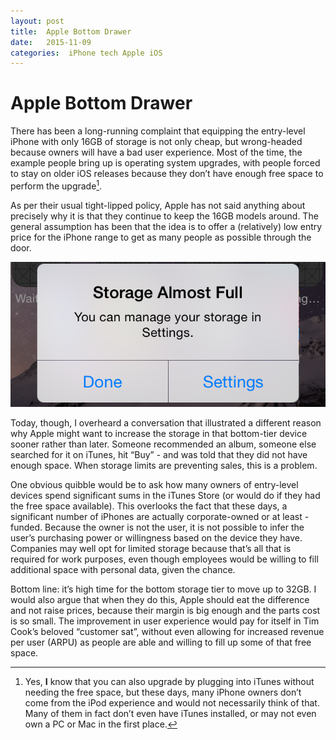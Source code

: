 ```yaml
---
layout: post
title:  Apple Bottom Drawer 
date:   2015-11-09 
categories:  iPhone tech Apple iOS 
---
```


# Apple Bottom Drawer


There has been a long-running complaint that equipping the entry-level iPhone with only 16GB of storage is not only cheap, but wrong-headed because owners will have a bad user experience. Most of the time, the example people bring up is operating system upgrades, with people forced to stay on older iOS releases because they don’t have enough free space to perform the upgrade[^1]. 

As per their usual tight-lipped policy, Apple has not said anything about precisely why it is that they continue to keep the 16GB models around. The general assumption has been that the idea is to offer a (relatively) low entry price for the iPhone range to get as many people as possible through the door.

![](/images/unknown_filename.35.png) 

Today, though, I overheard a conversation that illustrated a different reason why Apple might want to increase the storage in that bottom-tier device sooner rather than later. Someone recommended an album, someone else searched for it on iTunes, hit “Buy” - and was told that they did not have enough space. When storage limits are preventing sales, this is a problem. 

One obvious quibble would be to ask how many owners of entry-level devices spend significant sums in the iTunes Store (or would do if they had the free space available). This overlooks the fact that these days, a significant number of iPhones are actually corporate-owned or at least -funded. Because the owner is not the user, it is not possible to infer the user’s purchasing power or willingness based on the device they have. Companies may well opt for limited storage because that’s all that is required for work purposes, even though employees would be willing to fill additional space with personal data, given the chance.

Bottom line: it’s high time for the bottom storage tier to move up to 32GB. I would also argue that when they do this, Apple should eat the difference and not raise prices, because their margin is big enough and the parts cost is so small. The improvement in user experience would pay for itself in Tim Cook’s beloved “customer sat”, without even allowing for increased revenue per user (ARPU) as people are able and willing to fill up some of that free space.

[^1]: Yes, **I** know that you can also upgrade by plugging into iTunes without needing the free space, but these days, many iPhone owners don’t come from the iPod experience and would not necessarily think of that. Many of them in fact don’t even have iTunes installed, or may not even own a PC or Mac in the first place.


